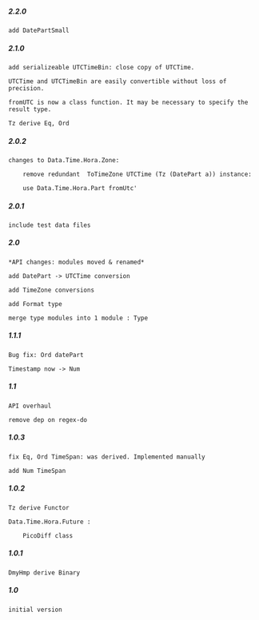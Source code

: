 #####   2.2.0
    add DatePartSmall
    
#####   2.1.0
    add serializeable UTCTimeBin: close copy of UTCTime. 
    
    UTCTime and UTCTimeBin are easily convertible without loss of precision.   

    fromUTC is now a class function. It may be necessary to specify the result type.  

    Tz derive Eq, Ord

#####   2.0.2
    changes to Data.Time.Hora.Zone:
    
        remove redundant  ToTimeZone UTCTime (Tz (DatePart a)) instance: 
        
        use Data.Time.Hora.Part fromUtc'
        

#####   2.0.1
    include test data files

#####   2.0
    *API changes: modules moved & renamed*
    
    add DatePart -> UTCTime conversion
    
    add TimeZone conversions
    
    add Format type
    
    merge type modules into 1 module : Type


#####   1.1.1
    Bug fix: Ord datePart
    
    Timestamp now -> Num

#####   1.1
    API overhaul
    
    remove dep on regex-do 

#####   1.0.3
    fix Eq, Ord TimeSpan: was derived. Implemented manually
    
    add Num TimeSpan 

#####   1.0.2
    Tz derive Functor
    
    Data.Time.Hora.Future :

        PicoDiff class

#####   1.0.1
    DmyHmp derive Binary

#####   1.0
    initial version
